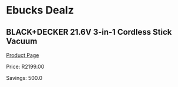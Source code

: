 
# Ebucks Dealz
## BLACK+DECKER 21.6V 3-in-1 Cordless Stick Vacuum
[Product Page](https://www.ebucks.com/web/shop/productSelected.do?prodId=1173023830&catId=998409624)

Price: R2199.00

Savings: 500.0


	